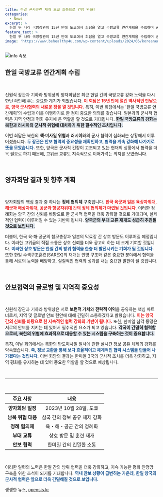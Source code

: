 ```yaml
---
title: 한일 군사훈련 재개 도쿄 회동으로 긴장 완화!
categories:
  - News
excerpt: >
  한일 두 나라 국방장관이 15년 만에 도쿄에서 회담을 열고 국방교류 연간계획을 수립하며 군사 협력을 재확인했다. 북한의 위협 대응을 위한 긴밀한 안보 협력이 그 어느 때보다 중요해진 지금, 한일 간의 정례훈련과 부대교류 재개가 주목받고 있다!
feature_text: >
  한일 두 나라 국방장관이 15년 만에 도쿄에서 회담을 열고 국방교류 연간계획을 수립하며 군사 협력을 재확인했다. 북한의 위협 대응을 위한 긴밀한 안보 협력이 그 어느 때보다 중요해진 지금, 한일 간의 정례훈련과 부대교류 재개가 주목받고 있다!
image: 'https://www.behealthy4u.com/wp-content/uploads/2024/06/koreanews.jpg'
---
```


<p><img src="https://www.behealthy4u.com/wp-content/uploads/2024/06/koreanews.jpg" alt="info 속보" /></p>

<h2 data-ke-size="size26">한일 국방교류 연간계획 수립</h2>

<p data-ke-size="size16">&nbsp;</p>

<p>신원식 장관과 기하라 방위상의 양자회담은 최근 한일 간의 국방교류 강화 노력을 다시 한번 확인해 주는 중요한 계기가 되었습니다. <b><span style="color: #ee2323;">이 회담은 15년 만에 열린 역사적인 만남으로, 양국 군사협력의 새로운 장을 열 것입니다.</span></b> 특히, 이번 회담에서는 '한일 국방교류 연간계획'의 수립과 이를 이행하기로 한 점이 중요한 의의를 갖습니다. 일본과의 군사적 협력은 지역 안정과 평화 유지에 큰 역할을 할 것으로 기대됩니다. <b><span style="background-color: #21538527;">한일 국방교류의 강화는 북한과 러시아의 군사적 위협에 대처하기 위한 필수적인 조치입니다.</span></b></p>

<p>이번 회담은 북한의 <b>핵</b>·<b>미사일 위협</b>과 <b>러시아</b>와의 군사 협력이 심화되는 상황에서 이루어졌습니다. <b><span style="color: #1a5490;">두 장관은 안보 협력의 중요성을 재확인하고, 협력을 계속 강화해 나가기로 뜻을 모았습니다.</span></b> 또한, 양국은 군사적 긴장이 고조되고 있는 현재의 상황에서 협력을 더욱 필요로 하기 때문에, 고위급 교류도 지속적으로 이어가려는 의지를 보였습니다.</p>

<p data-ke-size="size16">&nbsp;</p>

<h2 data-ke-size="size26">양자회담 결과 및 향후 계획</h2>

<p data-ke-size="size16">&nbsp;</p>

<p>양자회담의 핵심 결과 중 하나는 <b>정례 협의체</b> 구축입니다. <b><span style="color: #ee2323;">한국 육군과 일본 육상자위대, 해군과 해상자위대, 공군과 항공자위대 간의 정례 협의체가 마련될 것입니다.</span></b> 이러한 정례화는 양국 간의 신뢰를 바탕으로 한 군사적 협력을 더욱 강화할 것으로 기대되며, 실제적인 협력이 이루어질 수 있는 기반이 됩니다. <b><span style="background-color: #21538527;">양국군의 부대 교류 재개도 성급히 추진될 것으로 보입니다.</span></b></p>

<p>더불어, 한국 육·해·공군의 참모총장과 일본의 막료장 간 상호 방문도 이루어질 예정입니다. 이러한 고위급의 직접 소통은 상호 신뢰를 더욱 공고히 하는 데 크게 기여할 것입니다. <b><span style="color: #1a5490;">이러한 상호 방문은 한일 간의 방위 협력을 한층 더 발전시키는 기회가 될 것입니다.</span></b> 또한 한일 수색구조훈련(SAREX)의 재개는 인명 구조와 같은 중요한 분야에서 협력을 통해 서로의 능력을 배양하고, 실질적인 협력의 성과를 내는 중요한 발판이 될 것입니다.</p>

<p data-ke-size="size16">&nbsp;</p>

<h2 data-ke-size="size26">안보협력의 글로벌 및 지역적 중요성</h2>

<p data-ke-size="size16">&nbsp;</p>

<p>신원식 장관과 기하라 방위상은 서로 <b>보편적 가치</b>와 <b>전략적 이익</b>을 공유하는 핵심 파트너로서, 지역 및 글로벌 안보 현안에 대해 긴밀히 소통하겠다고 밝혔습니다. <b><span style="color: #ee2323;">이는 양국 간의 신뢰를 바탕으로 한 지속적인 협력 강화의 기반이 됩니다.</span></b> 또한, 한미일 삼각 동맹은 서로의 안보를 지키는 데 있어서 필수적인 요소가 되고 있습니다. <b><span style="background-color: #21538527;">각국이 긴밀히 협력함으로써, 북한의 위협에 효과적으로 대응할 수 있는 시스템을 구축하는 것이 중요합니다.</span></b></p>

<p>특히, 이날 회의에서는 북한의 탄도미사일 발사에 관한 실시간 정보 공유 체제의 강화를 약속했습니다. <b><span style="color: #1a5490;">즉, 정보 교환을 통해 보다 효율적이고 체계적인 협력 시스템을 만들어 나가겠다는 것입니다.</span></b> 이번 회담의 결과는 한미일 3국의 군사적 조치를 더욱 강화하고, 지역 평화를 유지하는 데 있어 중요한 역할을 할 것으로 예상됩니다.</p>

<p data-ke-size="size16">&nbsp;</p>

<hr />

<p data-ke-size="size16">&nbsp;</p>

<table style="width: 100%; border-collapse: collapse;">
<thead>
<tr>
<th style="text-align: center;"><b>주요 사항</b></th>
<th style="text-align: center;"><b>내용</b></th>
</tr>
</thead>
<tbody>
<tr>
<td style="text-align: center; height: 17px;"><b>양자회담 일정</b></td>
<td style="text-align: center; height: 17px;">2023년 10월 28일, 도쿄</td>
</tr>
<tr>
<td style="text-align: center; height: 17px;"><b>남북 위협 대응</b></td>
<td style="text-align: center; height: 17px;">삼국 간의 정보 공유 체제 강화</td>
</tr>
<tr>
<td style="text-align: center; height: 17px;"><b>정례 협의체</b></td>
<td style="text-align: center; height: 17px;">육・해・공군 간의 정례화</td>
</tr>
<tr>
<td style="text-align: center; height: 17px;"><b>부대 교류</b></td>
<td style="text-align: center; height: 17px;">상호 방문 및 훈련 재개</td>
</tr>
<tr>
<td style="text-align: center; height: 17px;"><b>안보 협력</b></td>
<td style="text-align: center; height: 17px;">한미일 간의 긴밀한 소통</td>
</tr>
</tbody>
</table>

<p data-ke-size="size16">&nbsp;</p>

<p>이러한 일련의 노력은 한일 간의 방위 협력을 더욱 강화하고, 지속 가능한 평화 안정망 구축을 위한 초석이 되기를 기대합니다. <b><span style="color: #1a5490;">역내 안보 상황이 급변하는 가운데, 한일 양국의 군사적 협력은 앞으로 더욱 긴밀해질 것으로 보입니다.</span></b></p>
생생한 뉴스, <a href="https://opensis.kr" rel="dofollow">opensis.kr</a>


